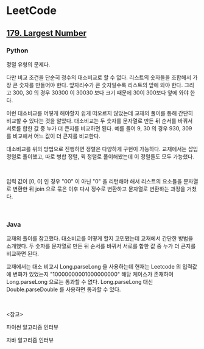 #  LeetCode

## [179. Largest Number](https://leetcode.com/problems/largest-number/)

### Python

정렬 유형의 문제다.

다만 비교 조건을 단순히 정수의 대소비교로 할 수 없다. 리스트의 숫자들을 조합해서 가장 큰 숫자를 만들어야 한다. 앞자리수가 큰 숫자일수록 리스트의 앞에 와야 한다. 그리고 300, 30 의 경우 30300 이 30030 보다 크기 때문에 30이 300보다 앞에 와야 한다.

이런 대소비교를 어떻게 해야할지 쉽게 떠오르지 않았는데 교재의 풀이를 통해 간단히 비교할 수 있다는 것을 알았다. 대소비교는 두 숫자를 문자열로 만든 뒤 순서를 바꿔서 서로를 합한 값 중 누가 더 큰지를 비교하면 된다. 예를 들어 9, 30 의 경우 930, 309 를 비교해서 어느 값이 더 큰지를 비교한다.

대소비교를 위의 방법으로 진행하면 정렬은 다양하게 구현이 가능하다. 교재에서는 삽입 정렬로 풀이했고, 따로 병합 정렬, 퀵 정렬로 풀이해봤는데 이 정렬들도 모두 가능했다.

<br>

입력 값이 [0, 0] 인 경우 "00" 이 아닌 "0" 을 리턴해야 해서 리스트의 요소들을 문자열로 변환한 뒤 join 으로 묶은 이후 다시 정수로 변환하고 문자열로 변환하는 과정을 거쳤다.

<br>

### Java

교재의 풀이를 참고했다. 대소비교를 어떻게 할지 고민됐는데 교재에서 간단한 방법을 소개했다. 두 숫자를 문자열로 만든 뒤 순서를 바꿔서 서로를 합한 값 중 누가 더 큰지를 비교하면 된다.

교재에서는 대소 비교시 Long.parseLong 을 사용하는데 현재는 Leetcode 의 입력값에 변화가 있었는지 "10000000001000000000" 해당 케이스가 존재하여 Long.parseLong 으로는 통과할 수 없다. Long.parseLong 대신 Double.parseDouble 를 사용하면 통과할 수 있다.

<br>

<참고>

파이썬 알고리즘 인터뷰

자바 알고리즘 인터뷰